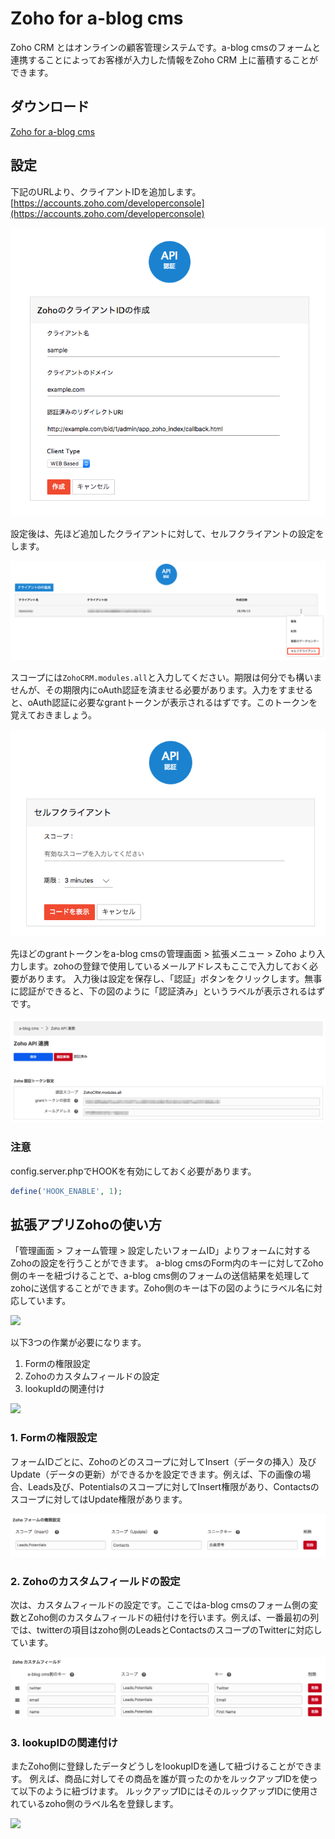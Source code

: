 # Zoho for a-blog cms

Zoho CRM とはオンラインの顧客管理システムです。a-blog cmsのフォームと連携することによってお客様が入力した情報をZoho CRM 上に蓄積することができます。

## ダウンロード
[Zoho for a-blog cms](https://github.com/appleple/acms-zoho/raw/master/build/Zoho.zip)


## 設定

下記のURLより、クライアントIDを追加します。
[https://accounts.zoho.com/developerconsole](https://accounts.zoho.com/developerconsole)

![](./images/register.png)

設定後は、先ほど追加したクライアントに対して、セルフクライアントの設定をします。

![](./images/popup.png)

スコープには`ZohoCRM.modules.all`と入力してください。期限は何分でも構いませんが、その期限内にoAuth認証を済ませる必要があります。入力をすませると、oAuth認証に必要なgrantトークンが表示されるはずです。このトークンを覚えておきましょう。

![](./images/self-client.png)

先ほどのgrantトークンをa-blog cmsの管理画面 > 拡張メニュー > Zoho より入力します。zohoの登録で使用しているメールアドレスもここで入力しておく必要があります。
入力後は設定を保存し、「認証」ボタンをクリックします。無事に認証ができると、下の図のように「認証済み」というラベルが表示されるはずです。

![](./images/oauth.png)

### 注意

config.server.phpでHOOKを有効にしておく必要があります。

```php
define('HOOK_ENABLE', 1);
```

## 拡張アプリZohoの使い方

「管理画面 > フォーム管理 > 設定したいフォームID」よりフォームに対するZohoの設定を行うことができます。
a-blog cmsのForm内のキーに対してZoho側のキーを紐づけることで、a-blog cms側のフォームの送信結果を処理してzohoに送信することができます。Zoho側のキーは下の図のようにラベル名に対応しています。

![](zoho_keys.png)

以下3つの作業が必要になります。

1. Formの権限設定
2. Zohoのカスタムフィールドの設定
3. lookupIdの関連付け

![](zoho-keys.png)

### 1. Formの権限設定

フォームIDごとに、Zohoのどのスコープに対してInsert（データの挿入）及びUpdate（データの更新）ができるかを設定できます。例えば、下の画像の場合、Leads及び、Potentialsのスコープに対してInsert権限があり、Contactsのスコープに対してはUpdate権限があります。

<img src="./images/authorization.png">

### 2. Zohoのカスタムフィールドの設定

次は、カスタムフィールドの設定です。ここではa-blog cmsのフォーム側の変数とZoho側のカスタムフィールドの紐付けを行います。例えば、一番最初の列では、twitterの項目はzoho側のLeadsとContactsのスコープのTwitterに対応しています。

<img src="./images/custom-field.png">

### 3. lookupIDの関連付け

またZoho側に登録したデータどうしをlookupIDを通して紐づけることができます。
例えば、商品に対してその商品を誰が買ったのかをルックアップIDを使って以下のように紐づけます。
ルックアップIDにはそのルックアップIDに使用されているzoho側のラベル名を登録します。

![](lookupid.png)

